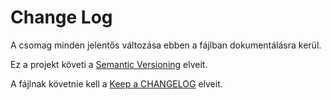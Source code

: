 # Change Log

A csomag minden jelentős változása ebben a fájlban dokumentálásra kerül.

Ez a projekt követi a [Semantic Versioning](http://semver.org/) elveit.

A fájlnak követnie kell a [Keep a CHANGELOG](http://keepachangelog.com/) elveit.
